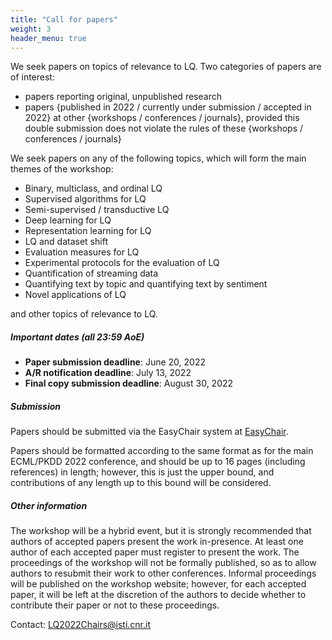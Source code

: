 ```yaml
---
title: "Call for papers"
weight: 3
header_menu: true
---
```


We seek papers on topics of relevance to LQ. Two categories of papers are of interest:

* papers reporting original, unpublished research
* papers {published in 2022 / currently under submission / accepted in 2022} at other {workshops / conferences / journals}, provided this double submission does not violate the rules of these {workshops / conferences / journals}

We seek papers on any of the following topics, which will form the main themes of the workshop:
* Binary, multiclass, and ordinal LQ
* Supervised algorithms for LQ
* Semi-supervised / transductive LQ
* Deep learning for LQ
* Representation learning for LQ
* LQ and dataset shift
* Evaluation measures for LQ
* Experimental protocols for the evaluation of LQ
* Quantification of streaming data
* Quantifying text by topic and quantifying text by sentiment
* Novel applications of LQ

and other topics of relevance to LQ.


##### Important dates (all 23:59 AoE)

* **Paper submission deadline**: June 20, 2022
* **A/R notification deadline**: July 13, 2022
* **Final copy submission deadline**:	August 30, 2022


##### Submission

Papers should be submitted via the EasyChair system at [EasyChair](https://easychair.org/conferences/?conf=lq2022).

Papers should be formatted according to the same format as for the main ECML/PKDD 2022 conference, and should be up to 16 pages (including references) in length; however, this is just the upper bound, and contributions of any length up to this bound will be considered.


##### Other information

The workshop will be a hybrid event, but it is strongly recommended that authors of accepted papers present the work in-presence. At least one author of each accepted paper must register to present the work. The proceedings of the workshop will not be formally published, so as to allow authors to resubmit their work to other conferences. Informal proceedings will be published on the workshop website; however, for each accepted paper, it will be left at the discretion of the authors to decide whether to contribute their paper or not to these proceedings.

Contact: [LQ2022Chairs@isti.cnr.it](mailto:LQ2022Chairs@isti.cnr.it)
